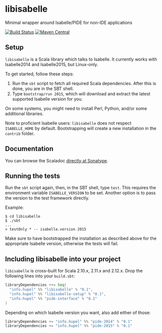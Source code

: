 # libisabelle
Minimal wrapper around Isabelle/PIDE for non-IDE applications

[![Build Status](https://img.shields.io/travis/larsrh/libisabelle.svg)](https://travis-ci.org/larsrh/libisabelle) [![Maven Central](https://img.shields.io/maven-central/v/info.hupel/libisabelle_2.11.svg?label=latest%20release%20for%202.11)](https://search.maven.org/#search%7Cga%7C1%7Cg%3A%22info.hupel%22%20AND%20a%3A%22libisabelle_2.11%22)

## Setup

`libisabelle` is a Scala library which talks to Isabelle.
It currently works with Isabelle2014 and Isabelle2015, but Linux-only.

To get started, follow these steps:

1. Run the `sbt` script to fetch all required Scala dependencies.
   After this is done, you are in the SBT shell.
2. Type `bootstrap/run 2015`, which will download and extract the latest supported Isabelle version for you.

On some systems, you might need to install Perl, Python, and/or some additional libraries.

Note to proficient Isabelle users:
`libisabelle` does not respect `ISABELLE_HOME` by default.
Bootstrapping will create a new installation in the `contrib` folder.

## Documentation

You can browse the Scaladoc [directly at Sonatype](https://oss.sonatype.org/service/local/repositories/releases/archive/info/hupel/libisabelle-docs_2.10/0.1/libisabelle-docs_2.10-0.1-javadoc.jar/!/index.html).

## Running the tests

Run the `sbt` script again, then, in the SBT shell, type `test`.
This requires the environment variable `ISABELLE_VERSION` to be set.
Another option is to pass the version to the test framework directly.

Example:

```
$ cd libisabelle
$ ./sbt
...
> testOnly * -- isabelle.version 2015
```

Make sure to have bootstrapped the installation as described above for the appropriate Isabelle version, otherwise the tests will fail.

## Including libisabelle into your project

`libisabelle` is cross-built for Scala 2.10.x, 2.11.x and 2.12.x.
Drop the following lines into your `build.sbt`:

```scala
libraryDependencies ++= Seq(
  "info.hupel" %% "libisabelle" % "0.1",
  "info.hupel" %% "libisabelle-setup" % "0.1",
  "info.hupel" %% "pide-interface" % "0.1"
)
```

Depending on which Isabelle version you want, also add either of those:

```scala
libraryDependencies += "info.hupel" %% "pide-2014" % "0.1"
libraryDependencies += "info.hupel" %% "pide-2015" % "0.1"
```
